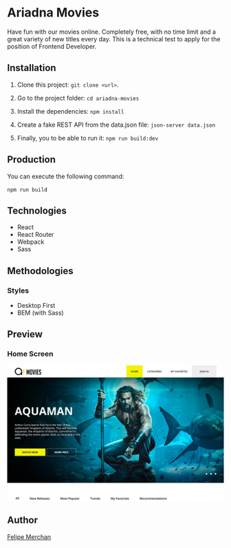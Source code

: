 # Ariadna Movies

Have fun with our movies online. Completely free, with no time limit and a great variety of new titles every day.
This is a technical test to apply for the position of Frontend Developer.


## Installation

1. Clone this project: `git clone <url>`.

2. Go to the project folder: `cd ariadna-movies`

3. Install the dependencies: `npm install`

4. Create a fake REST API from the data.json file: `json-server data.json`

5. Finally, you to be able to run it: `npm run build:dev`

## Production

You can execute the following command:

    npm run build

## Technologies

- React
- React Router
- Webpack
- Sass

## Methodologies

### Styles

- Desktop First
- BEM (with Sass)

## Preview

### Home Screen

![Home Screen](https://github.com/FelipeMerchan/ariadna-movies/blob/main/src/assets/static/home-screen.jpg)

## Author

[Felipe Merchan](https://github.com/FelipeMerchan "Felipe Merchan")